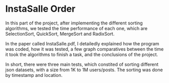 # InstaSalle Order

In this part of the project, after implementing the different sorting algorithms, we tested the time performance of each one, which are SelectionSort, QuickSort, MergeSort and RadixSort.

In the paper called InstaSalle.pdf, I detailedly explained how the program was coded, how it was tested, a few graph comparatives between the time it took the algorithms to finish a task, and the conclusions of the project.

In short, there were three main tests, which constited of sorting different json datasets, with a size from 1K to 1M users/posts.
The sorting was done by timestamp and location.

